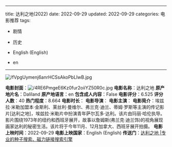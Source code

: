 
---
title: 达利之地(2022)
date: 2022-09-29
updated: 2022-09-29
categories: 电影推荐
tags:

- 剧情
- 历史

- English (English)
- en
---

<img src="https://image.tmdb.org/t/p/original/fVpgUymenj6anrHCSsAkoPbLIwB.jpg" alt="/fVpgUymenj6anrHCSsAkoPbLIwB.jpg" title="/fVpgUymenj6anrHCSsAkoPbLIwB.jpg">

**电影封面**：<img src="https://image.tmdb.org/t/p/w200/4RE6PmgeE6Kz0fur2oiiYZ50R0c.jpg" alt="/4RE6PmgeE6Kz0fur2oiiYZ50R0c.jpg" title="/4RE6PmgeE6Kz0fur2oiiYZ50R0c.jpg">
**电影名称**：达利之地
**原产地片名**：Dalíland
**原产地语言**：en
**包含成人内容**：False
**电影评分**：6.525
**评分人数**：40
**热门程度**：8.664
**电影时长**：
**电影导演**：
**电影主演**：
**电影简介**：埃兹拉·米勒加盟本·金斯利、莱丝利·曼维尔、弗兰克·迪兰、蒂姆·罗斯等主演的传记影片[达利之地]，埃兹拉·米勒片中扮演青年萨尔瓦多·达利。该片由玛丽·哈伦执导。影片围绕1973年的纽约和西班牙展开，故事以詹姆斯(弗兰克·迪兰饰)的视角展现画家达利的秘密生活。该片将于今年11月、12月加拿大、西班牙展开拍摄。
**电影上映时间**：2022-09-29
**电影上映国家**：English (English)
**传送门**：[达利之地 |专业的种子搜索、磁力链接搜索引擎](https://movie.amd794.com:2083/?search=Dal%C3%ADland&ordering=&mode=match_phrase&page_size=10&page=1)


